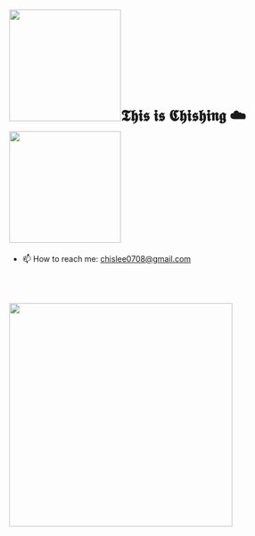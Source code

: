# <img align =“right” src="https://user-images.githubusercontent.com/37808313/125530182-28b8d115-635f-4c36-afeb-8e0d5158cb1c.gif" width="200"  >𝕿𝖍𝖎𝖘 𝖎𝖘 𝕮𝖍𝖎𝖘𝖍𝖎𝖓𝖌 :cloud: <img align =“right” src="https://user-images.githubusercontent.com/60354073/125533518-41d62e66-980b-4fb3-89a5-65573205dad1.gif" width="200"  >


<!-- <img align ="right" src="https://user-images.githubusercontent.com/37808313/125532096-eff60cdb-6f17-4b36-ba41-2c183533af94.gif" width="400"> 
 -->


<!-- [![ChiShing's GitHub stats](https://github-readme-stats.vercel.app/api?username=chislee0708&show_icons=true&theme=dracula&hide=issues)](https://github.com/chislee0708/github-readme-stats)

[![Top Langs](https://github-readme-stats.vercel.app/api/top-langs/?username=chislee0708&layout=compact)](https://github.com/chislee0708/github-readme-stats)
 -->
- 📫 How to reach me: chislee0708@gmail.com

<br/>
<br/>
<br/>

<img src="https://user-images.githubusercontent.com/37808313/125532987-d66d9dc2-cbd9-4773-be92-b5281a1ae992.png" width="400"> 
